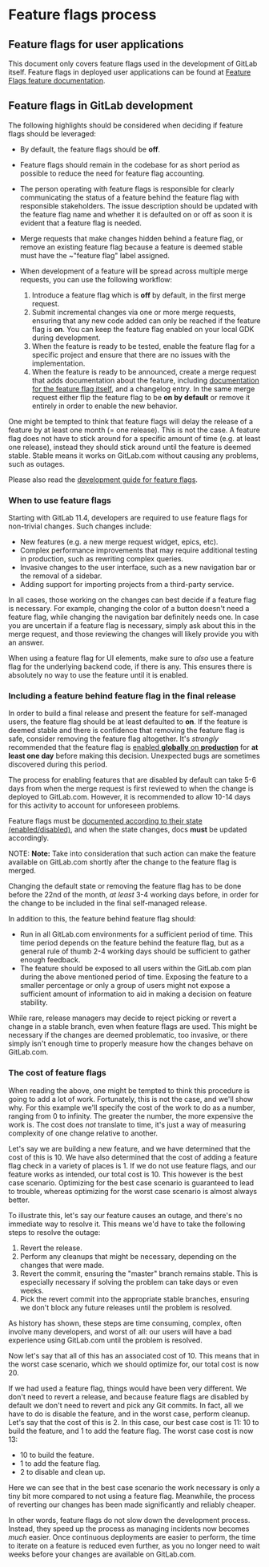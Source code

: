 # Feature flags process

## Feature flags for user applications

This document only covers feature flags used in the development of GitLab
itself. Feature flags in deployed user applications can be found at
[Feature Flags feature documentation](../../user/project/operations/feature_flags.md).

## Feature flags in GitLab development

The following highlights should be considered when deciding if feature flags
should be leveraged:

- By default, the feature flags should be **off**.
- Feature flags should remain in the codebase for as short period as possible
  to reduce the need for feature flag accounting.
- The person operating with feature flags is responsible for clearly communicating
  the status of a feature behind the feature flag with responsible stakeholders. The
  issue description should be updated with the feature flag name and whether it is
  defaulted on or off as soon it is evident that a feature flag is needed.
- Merge requests that make changes hidden behind a feature flag, or remove an
  existing feature flag because a feature is deemed stable must have the
  ~"feature flag" label assigned.
- When development of a feature will be spread across multiple merge
  requests, you can use the following workflow:

  1. Introduce a feature flag which is **off** by default, in the first merge request.
  1. Submit incremental changes via one or more merge requests, ensuring that any
     new code added can only be reached if the feature flag is **on**.
     You can keep the feature flag enabled on your local GDK during development.
  1. When the feature is ready to be tested, enable the feature flag for
     a specific project and ensure that there are no issues with the implementation.
  1. When the feature is ready to be announced, create a merge request that adds
     documentation about the feature, including [documentation for the feature flag itself](../documentation/feature_flags.md),
     and a changelog entry. In the same merge request either flip the feature flag to
     be **on by default** or remove it entirely in order to enable the new behavior.

One might be tempted to think that feature flags will delay the release of a
feature by at least one month (= one release). This is not the case. A feature
flag does not have to stick around for a specific amount of time
(e.g. at least one release), instead they should stick around until the feature
is deemed stable. Stable means it works on GitLab.com without causing any
problems, such as outages.

Please also read the [development guide for feature flags](development.md).

### When to use feature flags

Starting with GitLab 11.4, developers are required to use feature flags for
non-trivial changes. Such changes include:

- New features (e.g. a new merge request widget, epics, etc).
- Complex performance improvements that may require additional testing in
  production, such as rewriting complex queries.
- Invasive changes to the user interface, such as a new navigation bar or the
  removal of a sidebar.
- Adding support for importing projects from a third-party service.

In all cases, those working on the changes can best decide if a feature flag is
necessary. For example, changing the color of a button doesn't need a feature
flag, while changing the navigation bar definitely needs one. In case you are
uncertain if a feature flag is necessary, simply ask about this in the merge
request, and those reviewing the changes will likely provide you with an answer.

When using a feature flag for UI elements, make sure to _also_ use a feature
flag for the underlying backend code, if there is any. This ensures there is
absolutely no way to use the feature until it is enabled.

### Including a feature behind feature flag in the final release

In order to build a final release and present the feature for self-managed
users, the feature flag should be at least defaulted to **on**. If the feature
is deemed stable and there is confidence that removing the feature flag is safe,
consider removing the feature flag altogether. It's _strongly_ recommended that
the feature flag is [enabled **globally** on **production**](./controls.md#enabling-a-feature-for-gitlabcom) for **at least one day**
before making this decision. Unexpected bugs are sometimes discovered during this period.

The process for enabling features that are disabled by default can take 5-6 days
from when the merge request is first reviewed to when the change is deployed to
GitLab.com. However, it is recommended to allow 10-14 days for this activity to
account for unforeseen problems.

Feature flags must be [documented according to their state (enabled/disabled)](../documentation/feature_flags.md),
and when the state changes, docs **must** be updated accordingly.

NOTE: **Note:**
Take into consideration that such action can make the feature available on
GitLab.com shortly after the change to the feature flag is merged.

Changing the default state or removing the feature flag has to be done before
the 22nd of the month, _at least_ 3-4 working days before, in order for the change
to be included in the final self-managed release.

In addition to this, the feature behind feature flag should:

- Run in all GitLab.com environments for a sufficient period of time. This time
  period depends on the feature behind the feature flag, but as a general rule of
  thumb 2-4 working days should be sufficient to gather enough feedback.
- The feature should be exposed to all users within the GitLab.com plan during
  the above mentioned period of time. Exposing the feature to a smaller percentage
  or only a group of users might not expose a sufficient amount of information to aid in
  making a decision on feature stability.

While rare, release managers may decide to reject picking or revert a change in
a stable branch, even when feature flags are used. This might be necessary if
the changes are deemed problematic, too invasive, or there simply isn't enough
time to properly measure how the changes behave on GitLab.com.

### The cost of feature flags

When reading the above, one might be tempted to think this procedure is going to
add a lot of work. Fortunately, this is not the case, and we'll show why. For
this example we'll specify the cost of the work to do as a number, ranging from
0 to infinity. The greater the number, the more expensive the work is. The cost
does _not_ translate to time, it's just a way of measuring complexity of one
change relative to another.

Let's say we are building a new feature, and we have determined that the cost of
this is 10. We have also determined that the cost of adding a feature flag check
in a variety of places is 1. If we do not use feature flags, and our feature
works as intended, our total cost is 10. This however is the best case scenario.
Optimizing for the best case scenario is guaranteed to lead to trouble, whereas
optimizing for the worst case scenario is almost always better.

To illustrate this, let's say our feature causes an outage, and there's no
immediate way to resolve it. This means we'd have to take the following steps to
resolve the outage:

1. Revert the release.
1. Perform any cleanups that might be necessary, depending on the changes that
   were made.
1. Revert the commit, ensuring the "master" branch remains stable. This is
   especially necessary if solving the problem can take days or even weeks.
1. Pick the revert commit into the appropriate stable branches, ensuring we
   don't block any future releases until the problem is resolved.

As history has shown, these steps are time consuming, complex, often involve
many developers, and worst of all: our users will have a bad experience using
GitLab.com until the problem is resolved.

Now let's say that all of this has an associated cost of 10. This means that in
the worst case scenario, which we should optimize for, our total cost is now 20.

If we had used a feature flag, things would have been very different. We don't
need to revert a release, and because feature flags are disabled by default we
don't need to revert and pick any Git commits. In fact, all we have to do is
disable the feature, and in the worst case, perform cleanup. Let's say that
the cost of this is 2. In this case, our best case cost is 11: 10 to build the
feature, and 1 to add the feature flag. The worst case cost is now 13:

- 10 to build the feature.
- 1 to add the feature flag.
- 2 to disable and clean up.

Here we can see that in the best case scenario the work necessary is only a tiny
bit more compared to not using a feature flag. Meanwhile, the process of
reverting our changes has been made significantly and reliably cheaper.

In other words, feature flags do not slow down the development process. Instead,
they speed up the process as managing incidents now becomes _much_ easier. Once
continuous deployments are easier to perform, the time to iterate on a feature
is reduced even further, as you no longer need to wait weeks before your changes
are available on GitLab.com.
